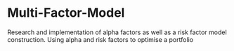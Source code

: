 # Multi-Factor-Model
Research and implementation of alpha factors as well as a risk factor model construction. Using alpha and risk factors to optimise a portfolio
